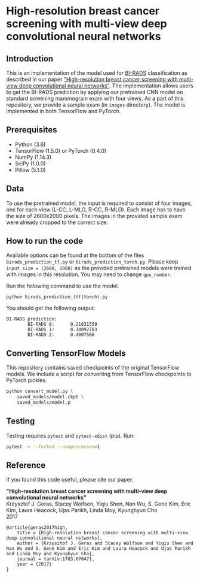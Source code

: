 # High-resolution breast cancer screening with multi-view deep convolutional neural networks
## Introduction
This is an implementation of the model used for [BI-RADS](https://breast-cancer.ca/bi-rads/) classification as described in our paper ["High-resolution breast cancer screening with multi-view deep convolutional neural networks"](https://arxiv.org/abs/1703.07047). The implementation allows users to get the BI-RADS prediction by applying our pretrained CNN model on standard screening mammogram exam with four views. As a part of this repository, we provide a sample exam (in `images` directory). The model is implemented in both TensorFlow and PyTorch.

## Prerequisites

* Python (3.6)
* TensorFlow (1.5.0) or PyTorch (0.4.0)
* NumPy (1.14.3)
* SciPy (1.0.0)
* Pillow (5.1.0)

## Data

To use the pretrained model, the input is required to consist of four images, one for each view (L-CC, L-MLO, R-CC, R-MLO). Each image has to have the size of 2600x2000 pixels. The images in the provided sample exam were already cropped to the correct size.

## How to run the code
Available options can be found at the bottom of the files `birads_prediction_tf.py` or `birads_prediction_torch.py`. Please keep `input_size = (2600, 2000)` as the provided pretrained models were trained with images in this resolution. You may need to change `gpu_number`.

Run the following command to use the model.

```
python birads_prediction_(tf|torch).py
```

You should get the following output:

```
BI-RADS prediction:
        BI-RADS 0:      0.21831559
        BI-RADS 1:      0.38092783
        BI-RADS 2:      0.4007566
```

## Converting TensorFlow Models

This repository contains saved checkpoints of the original TensorFlow models. We include a script for converting from TensorFlow checkpoints to PyTorch pickles.

```bash
python convert_model.py \
    saved_models/model.ckpt \
    saved_models/model.p
```

## Testing

Testing requires `pytest` and `pytest-xdist` (pip). Run:

```bash
pytest -v --forked --numprocesses=1
```

## Reference

If you found this code useful, please cite our paper:

**"High-resolution breast cancer screening with multi-view deep convolutional neural networks"**\
Krzysztof J. Geras, Stacey Wolfson, Yiqiu Shen, Nan Wu, S. Gene Kim, Eric Kim, Laura Heacock, Ujas Parikh, Linda Moy, Kyunghyun Cho\
2017

    @article{geras2017high, 
        title = {High-resolution breast cancer screening with multi-view deep convolutional neural networks},
        author = {Krzysztof J. Geras and Stacey Wolfson and Yiqiu Shen and Nan Wu and S. Gene Kim and Eric Kim and Laura Heacock and Ujas Parikh and Linda Moy and Kyunghyun Cho}, 
        journal = {arXiv:1703.07047},
        year = {2017}
    }
